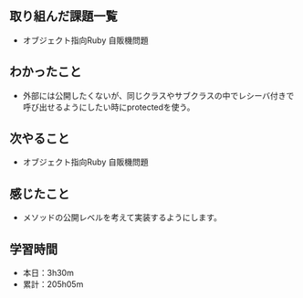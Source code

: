 ## 取り組んだ課題一覧
- オブジェクト指向Ruby 自販機問題
## わかったこと
- 外部には公開したくないが、同じクラスやサブクラスの中でレシーバ付きで呼び出せるようにしたい時にprotectedを使う。
## 次やること
- オブジェクト指向Ruby 自販機問題
## 感じたこと
- メソッドの公開レベルを考えて実装するようにします。
## 学習時間
- 本日：3h30m
- 累計：205h05m
